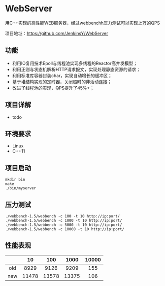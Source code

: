 # WebServer

用C++实现的高性能WEB服务器，经过webbenchh压力测试可以实现上万的QPS

项目地址：https://github.com/JenkinsY/WebServer

## 功能

- 利用IO复用技术Epoll与线程池实现多线程的Reactor高并发模型；
- 利用正则与状态机解析HTTP请求报文，实现处理静态资源的请求；
- 利用标准库容器封装char，实现自动增长的缓冲区；
- 基于堆结构实现的定时器，关闭超时的非活动连接；
- 改进了线程池的实现，QPS提升了45%+；

## 项目详解
- todo

## 环境要求

- Linux
- C++11

## 项目启动

```
mkdir bin
make
./bin/myserver
```

## 压力测试

```
./webbench-1.5/webbench -c 100 -t 10 http://ip:port/
./webbench-1.5/webbench -c 1000 -t 10 http://ip:port/
./webbench-1.5/webbench -c 5000 -t 10 http://ip:port/
./webbench-1.5/webbench -c 10000 -t 10 http://ip:port/
```

## 性能表现

|      |  10   |  100  | 1000  | 10000 |
| :--: | :---: | :---: | :---: | :---: |
| old  | 8929  | 9126  | 9209  |  155  |
| new  | 11478 | 13578 | 13375 |  106  |
